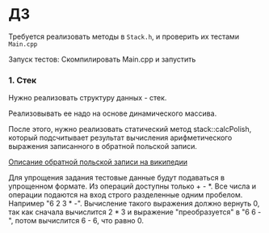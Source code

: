 # ДЗ 
Требуется реализовать методы в `Stack.h`, и проверить их тестами `Main.cpp`

Запуск тестов: 
Скомпилировать Main.cpp и запустить
### 1. Стек

Нужно реализовать структуру данных - стек.

Реализовывать ее надо на основе динамического массива. 

После этого, нужно реализовать статический метод stack::calcPolish, который подсчитывает результат вычисления арифметического выражения записанного в обратной польской записи. 

[Описание обратной польской записи на википедии](https://ru.wikipedia.org/wiki/%D0%9E%D0%B1%D1%80%D0%B0%D1%82%D0%BD%D0%B0%D1%8F_%D0%BF%D0%BE%D0%BB%D1%8C%D1%81%D0%BA%D0%B0%D1%8F_%D0%B7%D0%B0%D0%BF%D0%B8%D1%81%D1%8C)

Для упрощения задания тестовые данные будут подаваться в упрощенном формате. Из операций доступны только + - *. Все числа и операции подаются на вход строго разделенные одним пробелом. Например "6 2 3 * -". Вычисление такого выражения должно вернуть 0, так как сначала вычислится 2 * 3 и выражение "преобразуется" в "6 6 -", потом вычислится 6 - 6, что равно 0. 
